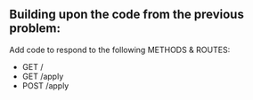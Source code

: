 ## Building upon the code from the previous problem:

Add code to respond to the following METHODS & ROUTES: <br>
* GET / <br>
* GET /apply <br>
* POST /apply

